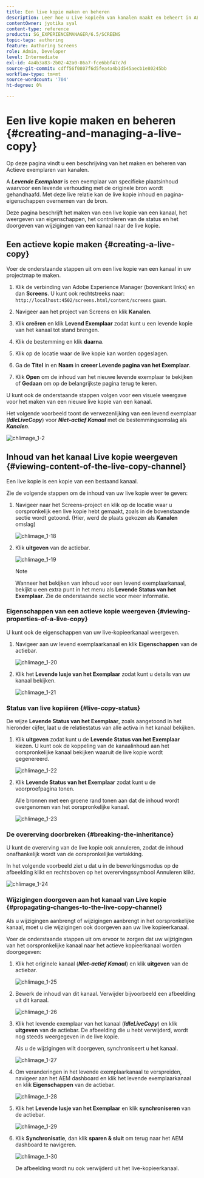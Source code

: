 ```yaml
---
title: Een live kopie maken en beheren
description: Leer hoe u Live kopieën van kanalen maakt en beheert in AEM Screens.
contentOwner: jyotika syal
content-type: reference
products: SG_EXPERIENCEMANAGER/6.5/SCREENS
topic-tags: authoring
feature: Authoring Screens
role: Admin, Developer
level: Intermediate
exl-id: 4a4b3a83-2b02-42a0-86a7-fce6bbf47c7d
source-git-commit: cdff56f0807f6d5fea4a4b1d545aecb1e80245bb
workflow-type: tm+mt
source-wordcount: '704'
ht-degree: 0%

---
```


# Een live kopie maken en beheren {#creating-and-managing-a-live-copy}

Op deze pagina vindt u een beschrijving van het maken en beheren van Actieve exemplaren van kanalen.

A ***Levende Exemplaar*** is een exemplaar van specifieke plaatsinhoud waarvoor een levende verhouding met de originele bron wordt gehandhaafd. Met deze live relatie kan de live kopie inhoud en pagina-eigenschappen overnemen van de bron.

Deze pagina beschrijft het maken van een live kopie van een kanaal, het weergeven van eigenschappen, het controleren van de status en het doorgeven van wijzigingen van een kanaal naar de live kopie.


## Een actieve kopie maken {#creating-a-live-copy}

Voer de onderstaande stappen uit om een live kopie van een kanaal in uw projectmap te maken.

1. Klik de verbinding van Adobe Experience Manager (bovenkant links) en dan **Screens**. U kunt ook rechtstreeks naar: `http://localhost:4502/screens.html/content/screens` gaan.

1. Navigeer aan het project van Screens en klik **Kanalen**.
1. Klik **creëren** en klik **Levend Exemplaar** zodat kunt u een levende kopie van het kanaal tot stand brengen.
1. Klik de bestemming en klik **daarna**.
1. Klik op de locatie waar de live kopie kan worden opgeslagen.
1. Ga de **Titel** in en **Naam** in **creeer Levende pagina van het Exemplaar**.

1. Klik **Open** om de inhoud van het nieuwe levende exemplaar te bekijken of **Gedaan** om op de belangrijkste pagina terug te keren.

U kunt ook de onderstaande stappen volgen voor een visuele weergave voor het maken van een nieuwe live kopie van een kanaal.

Het volgende voorbeeld toont de verwezenlijking van een levend exemplaar (***IdleLiveCopy***) voor ***Niet-actief Kanaal*** met de bestemmingsomslag als ***Kanalen***.

![ chlimage_1-2 ](assets/chlimage_1-2.gif)

## Inhoud van het kanaal Live kopie weergeven {#viewing-content-of-the-live-copy-channel}

Een live kopie is een kopie van een bestaand kanaal.

Zie de volgende stappen om de inhoud van uw live kopie weer te geven:

1. Navigeer naar het Screens-project en klik op de locatie waar u oorspronkelijk een live kopie hebt gemaakt, zoals in de bovenstaande sectie wordt getoond. (Hier, werd de plaats gekozen als **Kanalen** omslag)

   ![ chlimage_1-18 ](assets/chlimage_1-18.png)

1. Klik **uitgeven** van de actiebar.

   ![ chlimage_1-19 ](assets/chlimage_1-19.png)

   >[!NOTE]
   >
   >Wanneer het bekijken van inhoud voor een levend exemplaarkanaal, bekijkt u een extra punt in het menu als **Levende Status van het Exemplaar**. Zie de onderstaande sectie voor meer informatie.

### Eigenschappen van een actieve kopie weergeven {#viewing-properties-of-a-live-copy}

U kunt ook de eigenschappen van uw live-kopieerkanaal weergeven.

1. Navigeer aan uw levend exemplaarkanaal en klik **Eigenschappen** van de actiebar.

   ![ chlimage_1-20 ](assets/chlimage_1-20.png)

1. Klik het **Levende lusje van het Exemplaar** zodat kunt u details van uw kanaal bekijken.

   ![ chlimage_1-21 ](assets/chlimage_1-21.png)

### Status van live kopiëren {#live-copy-status}

De wijze **Levende Status van het Exemplaar**, zoals aangetoond in het hieronder cijfer, laat u de relatiestatus van alle activa in het kanaal bekijken.

1. Klik **uitgeven** zodat kunt u de **Levende Status van het Exemplaar** kiezen. U kunt ook de koppeling van de kanaalinhoud aan het oorspronkelijke kanaal bekijken waaruit de live kopie wordt gegenereerd.

   ![ chlimage_1-22 ](assets/chlimage_1-22.png)

1. Klik **Levende Status van het Exemplaar** zodat kunt u de voorproefpagina tonen.

   Alle bronnen met een groene rand tonen aan dat de inhoud wordt overgenomen van het oorspronkelijke kanaal.

   ![ chlimage_1-23 ](assets/chlimage_1-23.png)

### De overerving doorbreken {#breaking-the-inheritance}

U kunt de overerving van de live kopie ook annuleren, zodat de inhoud onafhankelijk wordt van de oorspronkelijke vertakking.

In het volgende voorbeeld ziet u dat u in de bewerkingsmodus op de afbeelding klikt en rechtsboven op het overervingssymbool Annuleren klikt.

![ chlimage_1-24 ](assets/chlimage_1-24.png)

### Wijzigingen doorgeven aan het kanaal van Live kopie {#propagating-changes-to-the-live-copy-channel}

Als u wijzigingen aanbrengt of wijzigingen aanbrengt in het oorspronkelijke kanaal, moet u die wijzigingen ook doorgeven aan uw live kopieerkanaal.

Voer de onderstaande stappen uit om ervoor te zorgen dat uw wijzigingen van het oorspronkelijke kanaal naar het actieve kopieerkanaal worden doorgegeven:

1. Klik het originele kanaal (***Niet-actief Kanaal***) en klik **uitgeven** van de actiebar.

   ![ chlimage_1-25 ](assets/chlimage_1-25.png)

1. Bewerk de inhoud van dit kanaal. Verwijder bijvoorbeeld een afbeelding uit dit kanaal.

   ![ chlimage_1-26 ](assets/chlimage_1-26.png)

1. Klik het levende exemplaar van het kanaal (***IdleLiveCopy***) en klik **uitgeven** van de actiebar. De afbeelding die u hebt verwijderd, wordt nog steeds weergegeven in de live kopie.

   Als u de wijzigingen wilt doorgeven, synchroniseert u het kanaal.

   ![ chlimage_1-27 ](assets/chlimage_1-27.png)

1. Om veranderingen in het levende exemplaarkanaal te verspreiden, navigeer aan het AEM dashboard en klik het levende exemplaarkanaal en klik **Eigenschappen** van de actiebar.

   ![ chlimage_1-28 ](assets/chlimage_1-28.png)

1. Klik het **Levende lusje van het Exemplaar** en klik **synchroniseren** van de actiebar.

   ![ chlimage_1-29 ](assets/chlimage_1-29.png)

1. Klik **Synchronisatie**, dan klik **sparen &amp; sluit** om terug naar het AEM dashboard te navigeren.

   ![ chlimage_1-30 ](assets/chlimage_1-30.png)

   De afbeelding wordt nu ook verwijderd uit het live-kopieerkanaal.
